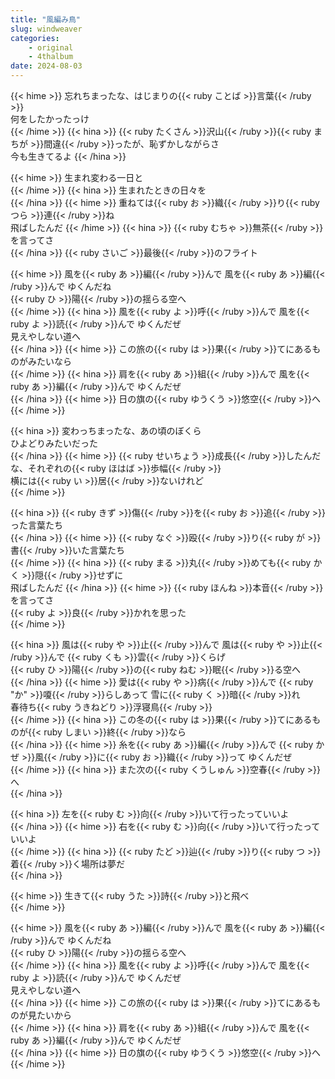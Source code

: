 ```yaml
---
title: "風編み鳥"
slug: windweaver
categories:
    - original
    - 4thalbum
date: 2024-08-03
---
```


{{< hime >}}
忘れちまったな、はじまりの{{< ruby ことば >}}言葉{{< /ruby >}}  
何をしたかったっけ  
{{< /hime >}}
{{< hina >}}
{{< ruby たくさん >}}沢山{{< /ruby >}}{{< ruby まちが >}}間違{{< /ruby >}}ったが、恥ずかしながらさ  
今も生きてるよ
{{< /hina >}}

{{< hime >}}
生まれ変わる一日と  
{{< /hime >}}
{{< hina >}}
生まれたときの日々を  
{{< /hina >}}
{{< hime >}}
重ねては{{< ruby お >}}織{{< /ruby >}}り{{< ruby つら >}}連{{< /ruby >}}ね  
飛ばしたんだ 
{{< /hime >}}
{{< hina >}}
{{< ruby むちゃ >}}無茶{{< /ruby >}}を言ってさ  
{{< /hina >}}
{{< ruby さいご >}}最後{{< /ruby >}}のフライト  

{{< hime >}}
風を{{< ruby あ >}}編{{< /ruby >}}んで 風を{{< ruby あ >}}編{{< /ruby >}}んで ゆくんだね  
{{< ruby ひ >}}陽{{< /ruby >}}の揺らる空へ  
{{< /hime >}}
{{< hina >}}
風を{{< ruby よ >}}呼{{< /ruby >}}んで 風を{{< ruby よ >}}読{{< /ruby >}}んで ゆくんだぜ  
見えやしない道へ  
{{< /hina >}}
{{< hime >}}
この旅の{{< ruby は >}}果{{< /ruby >}}てにあるものがみたいなら  
{{< /hime >}}
{{< hina >}}
肩を{{< ruby あ >}}組{{< /ruby >}}んで 風を{{< ruby あ >}}編{{< /ruby >}}んで ゆくんだぜ  
{{< /hina >}}
{{< hime >}}
日の旗の{{< ruby ゆうくう >}}悠空{{< /ruby >}}へ  
{{< /hime >}}

{{< hina >}}
変わっちまったな、あの頃のぼくら  
ひよどりみたいだった  
{{< /hina >}}
{{< hime >}}
{{< ruby せいちょう >}}成長{{< /ruby >}}したんだな、それぞれの{{< ruby ほはば >}}歩幅{{< /ruby >}}  
横には{{< ruby い >}}居{{< /ruby >}}ないけれど  
{{< /hime >}}

{{< hina >}}
{{< ruby きず >}}傷{{< /ruby >}}を{{< ruby お >}}追{{< /ruby >}}った言葉たち  
{{< /hina >}}
{{< hime >}}
{{< ruby なぐ >}}殴{{< /ruby >}}り{{< ruby が >}}書{{< /ruby >}}いた言葉たち  
{{< /hime >}}
{{< hina >}}
{{< ruby まる >}}丸{{< /ruby >}}めても{{< ruby かく >}}隠{{< /ruby >}}せずに  
飛ばしたんだ 
{{< /hina >}}
{{< hime >}}
{{< ruby ほんね >}}本音{{< /ruby >}}を言ってさ  
{{< ruby よ >}}良{{< /ruby >}}かれを思った  
{{< /hime >}}

{{< hina >}}
風は{{< ruby や >}}止{{< /ruby >}}んで 風は{{< ruby や >}}止{{< /ruby >}}んで {{< ruby くも >}}雲{{< /ruby >}}くらげ  
{{< ruby ひ >}}陽{{< /ruby >}}の{{< ruby ねむ >}}眠{{< /ruby >}}る空へ  
{{< /hina >}}
{{< hime >}}
愛は{{< ruby や >}}病{{< /ruby >}}んで {{< ruby "か" >}}嗄{{< /ruby >}}らしあって 雪に{{< ruby く >}}暗{{< /ruby >}}れ  
春待ち{{< ruby うきねどり >}}浮寝鳥{{< /ruby >}}  
{{< /hime >}}
{{< hina >}}
この冬の{{< ruby は >}}果{{< /ruby >}}てにあるものが{{< ruby しまい >}}終{{< /ruby >}}なら  
{{< /hina >}}
{{< hime >}}
糸を{{< ruby あ >}}編{{< /ruby >}}んで {{< ruby かぜ >}}風{{< /ruby >}}に{{< ruby お >}}織{{< /ruby >}}って ゆくんだぜ  
{{< /hime >}}
{{< hina >}}
また次の{{< ruby くうしゅん >}}空春{{< /ruby >}}へ  
{{< /hina >}}

{{< hina >}}
左を{{< ruby む >}}向{{< /ruby >}}いて行ったっていいよ  
{{< /hina >}}
{{< hime >}}
右を{{< ruby む >}}向{{< /ruby >}}いて行ったっていいよ  
{{< /hime >}}
{{< hina >}}
{{< ruby たど >}}辿{{< /ruby >}}り{{< ruby つ >}}着{{< /ruby >}}く場所は夢だ  
{{< /hina >}}

{{< hime >}}
生きて{{< ruby うた >}}詩{{< /ruby >}}と飛べ  
{{< /hime >}}

{{< hime >}}
風を{{< ruby あ >}}編{{< /ruby >}}んで 風を{{< ruby あ >}}編{{< /ruby >}}んで ゆくんだね  
{{< ruby ひ >}}陽{{< /ruby >}}の揺らる空へ  
{{< /hime >}}
{{< hina >}}
風を{{< ruby よ >}}呼{{< /ruby >}}んで 風を{{< ruby よ >}}読{{< /ruby >}}んで ゆくんだぜ  
見えやしない道へ  
{{< /hina >}}
{{< hime >}}
この旅の{{< ruby は >}}果{{< /ruby >}}てにあるものが見たいから  
{{< /hime >}}
{{< hina >}}
肩を{{< ruby あ >}}組{{< /ruby >}}んで 風を{{< ruby あ >}}編{{< /ruby >}}んで ゆくんだぜ  
{{< /hina >}}
{{< hime >}}
日の旗の{{< ruby ゆうくう >}}悠空{{< /ruby >}}へ  
{{< /hime >}}